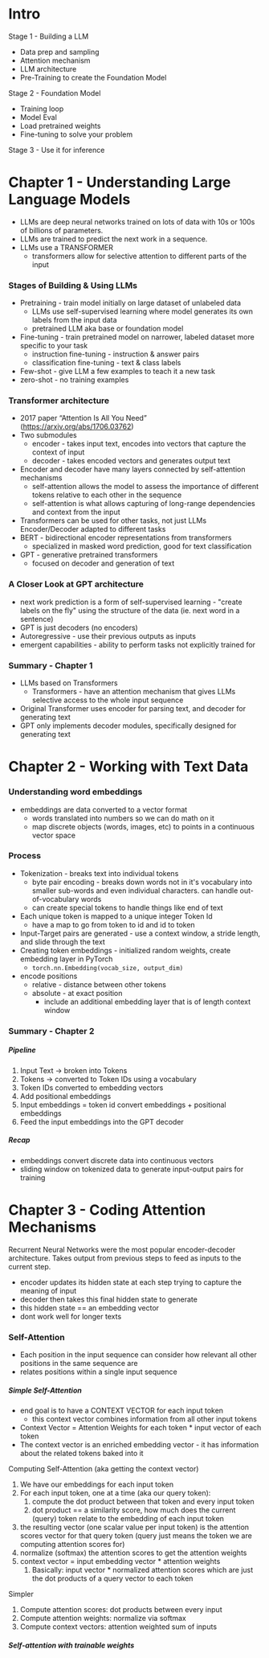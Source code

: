 # Intro

Stage 1 - Building a LLM
- Data prep and sampling
- Attention mechanism
- LLM architecture
- Pre-Training to create the Foundation Model

Stage 2 - Foundation Model
- Training loop
- Model Eval
- Load pretrained weights
- Fine-tuning to solve your problem

Stage 3 - Use it for inference


# Chapter 1 - Understanding Large Language Models
- LLMs are deep neural networks trained on lots of data with 10s or 100s of billions of parameters.
- LLMs are trained to predict the next work in a sequence.
- LLMs use a TRANSFORMER
	- transformers allow for selective attention to different parts of the input
### Stages of Building & Using LLMs
- Pretraining - train model initially on large dataset of unlabeled data
	- LLMs use self-supervised learning where model generates its own labels from the input data
	- pretrained LLM aka base or foundation model
- Fine-tuning - train pretrained model on narrower, labeled dataset more specific to your task
	- instruction fine-tuning - instruction & answer pairs
	- classification fine-tuning - text & class labels
- Few-shot - give LLM a few examples to teach it a new task
- zero-shot - no training examples

### Transformer architecture
- 2017 paper “Attention Is All You Need” (https://arxiv.org/abs/1706.03762)
- Two submodules
	- encoder - takes input text, encodes into vectors that capture the context of input
	- decoder - takes encoded vectors and generates output text
- Encoder and decoder have many layers connected by self-attention mechanisms
	- self-attention allows the model to assess the importance of different tokens relative to each other in the sequence
	- self-attention is what allows capturing of long-range dependencies and context from the input
- Transformers can be used for other tasks, not just LLMs
Encoder/Decoder adapted to different tasks
- BERT - bidirectional encoder representations from transformers
	- specialized in masked word prediction, good for text classification
- GPT - generative pretrained transformers
	- focused on decoder and generation of text


### A Closer Look at GPT architecture
- next work prediction is a form of self-supervised learning - "create labels on the fly" using the structure of the data (ie. next word in a sentence)
- GPT is just decoders (no encoders)
- Autoregressive - use their previous outputs as inputs
- emergent capabilities - ability to perform tasks not explicitly trained for

### Summary - Chapter 1
- LLMs based on Transformers
	- Transformers - have an attention mechanism that gives LLMs selective access to the whole input sequence
- Original Transformer uses encoder for parsing text, and decoder for generating text
- GPT only implements decoder modules, specifically designed for generating text 

# Chapter 2 - Working with Text Data

### Understanding word embeddings
- embeddings are data converted to a vector format
	- words translated into numbers so we can do math on it
	- map discrete objects (words, images, etc) to points in a continuous vector space


### Process 
- Tokenization - breaks text into individual tokens
	- byte pair encoding - breaks down words not in it's vocabulary into smaller sub-words and even individual characters. can handle out-of-vocabulary words
	- can create special tokens to handle things like end of text
- Each unique token is mapped to a unique integer Token Id
	- have a map to go from token to id and id to token
- Input-Target pairs are generated - use a context window, a stride length, and slide through the text
- Creating token embeddings - initialized random weights, create embedding layer in PyTorch
	- `torch.nn.Embedding(vocab_size, output_dim)`
- encode positions
	- relative - distance between other tokens
	- absolute - at exact position
		- include an additional embedding layer that is of length context window

### Summary - Chapter 2

##### Pipeline
 1. Input Text -> broken into Tokens
 2. Tokens -> converted to Token IDs using a vocabulary
 3. Token IDs converted to embedding vectors
 4. Add positional embeddings
 5. Input embeddings = token id convert embeddings + positional embeddings
 6. Feed the input embeddings into the GPT decoder

##### Recap
- embeddings convert discrete data into continuous vectors
- sliding window on tokenized data to generate input-output pairs for training


# Chapter 3 - Coding Attention Mechanisms

Recurrent Neural Networks were the most popular encoder-decoder architecture. Takes output from previous steps to feed as inputs to the current step.
- encoder updates its hidden state at each step trying to capture the meaning of input
- decoder then takes this final hidden state to generate
- this hidden state == an embedding vector
- dont work well for longer texts

### Self-Attention
- Each position in the input sequence can consider how relevant all other positions in the same sequence are
- relates positions within a single input sequence

##### Simple Self-Attention
- end goal is to have a CONTEXT VECTOR for each input token
	- this context vector combines information from all other input tokens
- Context Vector = Attention Weights for each token * input vector of each token
- The context vector is an enriched embedding vector - it has information about the related tokens baked into it

Computing Self-Attention (aka getting the context vector)
1. We have our embeddings for each input token
2. For each input token, one at a time (aka our query token): 
	1. compute the dot product between that token and every input token
	2. dot product == a similarity score, how much does the current (query) token relate to the embedding of each input token
3. the resulting vector (one scalar value per input token) is the attention scores vector for that query token (query just means the token we are computing attention scores for)
4. normalize (softmax) the attention scores to get the attention weights
5. context vector = input embedding vector * attention weights 
	1. Basically: input vector *  normalized attention scores which are just the dot products of a query vector to each token


Simpler
1. Compute attention scores: dot products between every input
2. Compute attention weights: normalize via softmax
3. Compute context vectors: attention weighted sum of inputs


##### Self-attention with trainable weights
